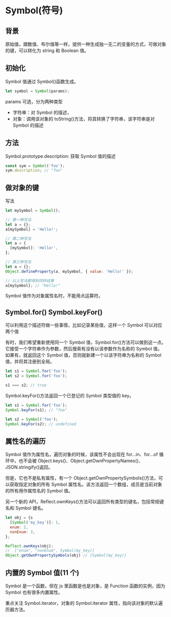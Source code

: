 # Symbol(符号)

## 背景

原始值，跟数值、布尔值等一样，提供一种生成独一无二的变量的方式，可做对象的键，可以转化为 string 和 Boolean 值。

## 初始化

Symbol 值通过 Symbol()函数生成。

```js
let symbol = Symbol(params);
```

params 可选，分为两种类型

- 字符串：对 Symbol 的描述，
- 对象：调用该对象的 toString()方法，将其转换了字符串，该字符串是对 Symbol 的描述

## 方法

Symbol.prototype.description: 获取 Symbol 值的描述

```js
const sym = Symbol('foo');
sym.description; // "foo"
```

## 做对象的键

写法

```js
let mySymbol = Symbol();

// 第一种写法
let a = {};
a[mySymbol] = 'Hello!';

// 第二种写法
let a = {
  [mySymbol]: 'Hello!',
};

// 第三种写法
let a = {};
Object.defineProperty(a, mySymbol, { value: 'Hello!' });

// 以上写法都得到同样结果
a[mySymbol]; // "Hello!"
```

Symbol 值作为对象属性名时，不能用点运算符。

## Symbol.for() Symbol.keyFor()

可以利用这个描述符做一些事情，比如记录某些值，这样一个 Symbol 可以对应两个值

有时，我们希望重新使用同一个 Symbol 值，Symbol.for()方法可以做到这一点。它接受一个字符串作为参数，然后搜索有没有以该参数作为名称的 Symbol 值。如果有，就返回这个 Symbol 值，否则就新建一个以该字符串为名称的 Symbol 值，并将其注册到全局。

```js
let s1 = Symbol.for('foo');
let s2 = Symbol.for('foo');

s1 === s2; // true
```

Symbol.keyFor()方法返回一个已登记的 Symbol 类型值的 key。

```js
let s1 = Symbol.for('foo');
Symbol.keyFor(s1); // "foo"

let s2 = Symbol('foo');
Symbol.keyFor(s2); // undefined
```

## 属性名的遍历

Symbol 值作为属性名，遍历对象的时候，该属性不会出现在 for...in、for...of 循环中，也不会被 Object.keys()、Object.getOwnPropertyNames()、JSON.stringify()返回。

但是，它也不是私有属性，有一个 Object.getOwnPropertySymbols()方法，可以获取指定对象的所有 Symbol 属性名。该方法返回一个数组，成员是当前对象的所有用作属性名的 Symbol 值。

另一个新的 API，Reflect.ownKeys()方法可以返回所有类型的键名，包括常规键名和 Symbol 键名。

```js
let obj = {s
  [Symbol('my_key')]: 1,
  enum: 2,
  nonEnum: 3,
};

Reflect.ownKeys(obj);
//  ["enum", "nonEnum", Symbol(my_key)]
Object.getOwnPropertySymbols(obj) // [Symbol(my_key)]
```

## 内置的 Symbol 值(11 个)

Symbol 是一个函数，但在 js 里函数是也是对象，是 Function 函数的实例，因为 Symbol 也有很多内置属性。

重点关注 Symbol.iterator，对象的 Symbol.iterator 属性，指向该对象的默认遍历器方法。
